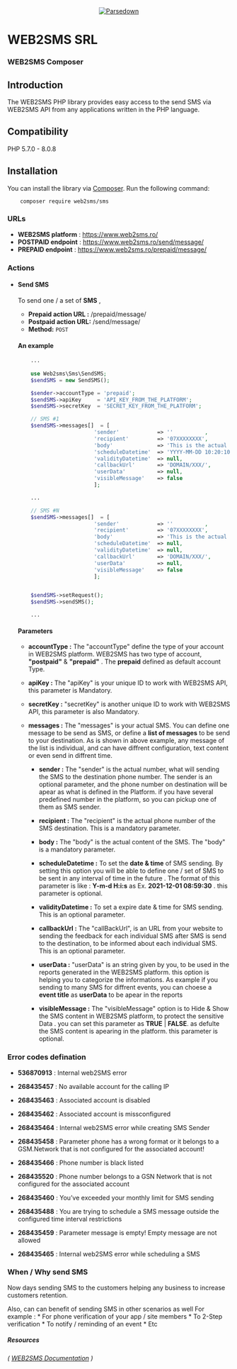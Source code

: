 <div align="center"><a href="https://www.web2sms.ro"><img alt="Parsedown" src="https://www.web2sms.ro/assets/themes/public/images/front/logo.png" /></a></div>

# WEB2SMS SRL
### WEB2SMS Composer

## Introduction

The WEB2SMS PHP library provides easy access to the send SMS via WEB2SMS API from any
applications written in the PHP language.

## Compatibility
PHP 5.7.0 - 8.0.8

## Installation 

You can install the library via [Composer](http://getcomposer.org/). Run the following command:

```
    composer require web2sms/sms
```

### URLs
* **WEB2SMS platform** : <https://www.web2sms.ro/>
* **POSTPAID endpoint** : <https://www.web2sms.ro/send/message/>
* **PREPAID endpoint**  : <https://www.web2sms.ro/prepaid/message/>



### Actions
* #### **Send SMS**
        
    To send one / a set of **SMS** ,

    * **Prepaid action URL :** /prepaid/message/
    * **Postpaid action URL:** /send/message/
    * **Method:** `POST`    
    
        
    #### An example

    ```php
        ...
        
        use Web2sms\Sms\SendSMS;
        $sendSMS = new SendSMS();

        $sender->accountType = 'prepaid';                                 // postpaid | prepaid          // Optional
        $sendSMS->apiKey     = 'API_KEY_FROM_THE_PLATFORM';               // ApiKey from Platform        // Mandatory
        $sendSMS->secretKey  = 'SECRET_KEY_FROM_THE_PLATFORM';            // secretKey from Platform     // Mandatory

        // SMS #1
        $sendSMS->messages[]  = [
                            'sender'            => ''          ,          // who send the SMS             // Optional
                            'recipient'         => '07XXXXXXXX',          // who receive the SMS          // Mandatory
                            'body'              => 'This is the actual content of SMS nr one',            // Mandatory
                            'scheduleDatetime'  => 'YYYY-MM-DD 10:20:10', // Date & Time to send SMS      // Optional
                            'validityDatetime'  => null,                  // Date & Time of expire SMS    // Optional
                            'callbackUrl'       => 'DOMAIN/XXX/',         // Full callback URL            // Optional    
                            'userData'          => null,                  // User data                    // Optional
                            'visibleMessage'    => false                  // false / True                 // Optional
                            ];

        ...

        // SMS #N
        $sendSMS->messages[]  = [
                            'sender'            => ''          ,          // who send the SMS             // Optional
                            'recipient'         => '07XXXXXXXX',          // who receive the SMS          // Mandatory
                            'body'              => 'This is the actual content of SMS nr N'               // Mandatory
                            'scheduleDatetime'  => null,                  // Date & Time to send SMS      // Optional
                            'validityDatetime'  => null,                  // Date & Time of expire SMS    // Optional
                            'callbackUrl'       => 'DOMAIN/XXX/',         // Full callback URL            // Optional    
                            'userData'          => null,                  // User data                    // Optional
                            'visibleMessage'    => false                  // false / True                 // Optional
                            ];


        $sendSMS->setRequest();
        $sendSMS->sendSMS();

        ...
    ```
    #### Parameters
    * **accountType :** The "accountType" define the type of your account in WEB2SMS platform. WEB2SMS has two type of account, **"postpaid"** & **"prepaid"** . The **prepaid** defined as default account Type.
    * **apiKey      :** The "apiKey" is your unique ID to work with WEB2SMS API, this parameter is Mandatory.
    * **secretKey   :** "secretKey" is another unique ID to work with WEB2SMS API, this parameter is also Mandatory.
    * **messages    :** The "messages" is your actual SMS. You can define one message to be send as SMS, or define a **list of messages** to be send to your destination. As is shown in above example, any message of the list is individual, and can have diffrent configuration, text content or even send in diffrent time.
    
       * **sender           :** The "sender" is the actual number, what will sending the SMS to the destination phone number. The sender is an optional parameter, and the phone number on destination will be apear as what is defined in the Platform. if you have several predefined number in the platform, so you can pickup one of them as SMS sender. 

       * **recipient        :** The "recipient" is the actual phone number of the SMS destination. This is a mandatory parameter.
       * **body             :** The "body" is the actual content of the SMS. The "body" is a mandatory parameter.
       * **scheduleDatetime :** To set the **date & time** of SMS sending. By setting this option you will be able to define one / set of SMS  to be sent in any interval of time in the future . The format of this parameter is like : **Y-m-d H:i:s** as Ex. **2021-12-01 08:59:30**  . this parameter is optional.
       * **validityDatetime :**  To set a expire date & time for SMS sending. This is an optional parameter.
       * **callbackUrl      :** The "callBackUrl", is an URL from your website to sending the feedback for each individual SMS  after SMS is send to the destination, to be informed about each individual SMS. This is an optional parameter.
       * **userData         :** "userData" is an string given by you, to be used in the reports generated in the WEB2SMS platform. this option is helping you to categorize the informations. As example if you sending to many SMS for diffrent events, you can choese a **event title** as **userData** to be apear in the reports  
      * **visibleMessage    :** The "visibleMessage" option is to Hide & Show the SMS content in WEB2SMS platform, to protect the sensitive Data . you can set this parameter as **TRUE** | **FALSE**. as defulte the SMS content is apearing in the platform. this parameter is optional.

### Error codes defination

* **536870913** : Internal web2SMS error 
* **268435457** : No available account for the calling IP                             
* **268435463** : Associated account is disabled  
* **268435462** : Associated account is missconfigured                                  
* **268435464** : Internal web2SMS error while creating SMS Sender                                   
* **268435458** : Parameter phone has a wrong format or it belongs to a GSM.Network that is not configured for the associated account!                                               
        
* **268435466** : Phone number is black listed
* **268435520** : Phone number belongs to a GSN Network that is not configured for the associated account 
* **268435460** : You’ve exceeded your monthly limit for SMS sending
* **268435488** : You are trying to schedule a SMS message outside the configured time interval restrictions
* **268435459** : Parameter message is empty! Empty message are not allowed 
* **268435465** : Internal web2SMS error while scheduling a SMS


### When / Why send SMS
Now days sending SMS to the customers helping any business to increase customers retention.

Also, can can benefit of sending SMS in other scenarios as well
For example :
    * For phone verification of your app / site members
    * To 2-Step verification
    * To notify / reminding of an event
    * Etc 

##### Resources
###### ( <a href="https://sites.google.com/a/netopia-system.com/wiki-web2sms/api-web2sms-rest-client" target="_blank">WEB2SMS Documentation</a> )


